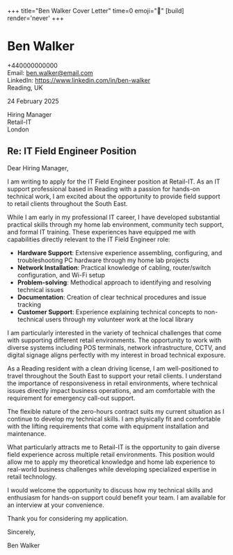 +++
title="Ben Walker Cover Letter" 
time=0 
emoji="📝" 
[build]
render='never'
+++

# Ben Walker

+440000000000  
Email: ben.walker@email.com  
LinkedIn: https://www.linkedin.com/in/ben-walker  
Reading, UK

24 February 2025

Hiring Manager  
Retail-IT  
London

## Re: IT Field Engineer Position

Dear Hiring Manager,

I am writing to apply for the IT Field Engineer position at Retail-IT. As an IT support professional based in Reading with a passion for hands-on technical work, I am excited about the opportunity to provide field support to retail clients throughout the South East.

While I am early in my professional IT career, I have developed substantial practical skills through my home lab environment, community tech support, and formal IT training. These experiences have equipped me with capabilities directly relevant to the IT Field Engineer role:

- **Hardware Support**: Extensive experience assembling, configuring, and troubleshooting PC hardware through my home lab projects
- **Network Installation**: Practical knowledge of cabling, router/switch configuration, and Wi-Fi setup
- **Problem-solving**: Methodical approach to identifying and resolving technical issues
- **Documentation**: Creation of clear technical procedures and issue tracking
- **Customer Support**: Experience explaining technical concepts to non-technical users through my volunteer work at the local library

I am particularly interested in the variety of technical challenges that come with supporting different retail environments. The opportunity to work with diverse systems including POS terminals, network infrastructure, CCTV, and digital signage aligns perfectly with my interest in broad technical exposure.

As a Reading resident with a clean driving license, I am well-positioned to travel throughout the South East to support your retail clients. I understand the importance of responsiveness in retail environments, where technical issues directly impact business operations, and am comfortable with the requirement for emergency call-out support.

The flexible nature of the zero-hours contract suits my current situation as I continue to develop my technical skills. I am physically fit and comfortable with the lifting requirements that come with equipment installation and maintenance.

What particularly attracts me to Retail-IT is the opportunity to gain diverse field experience across multiple retail environments. This position would allow me to apply my theoretical knowledge and home lab experience to real-world business challenges while developing specialized expertise in retail technology.

I would welcome the opportunity to discuss how my technical skills and enthusiasm for hands-on support could benefit your team. I am available for an interview at your convenience.

Thank you for considering my application.

Sincerely,

Ben Walker
